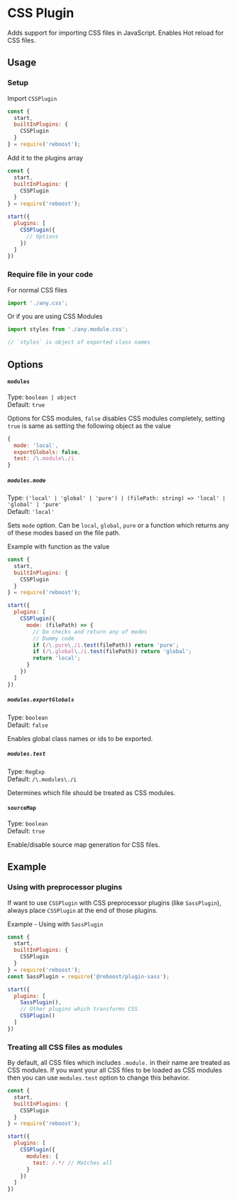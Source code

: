 # CSS Plugin
Adds support for importing CSS files in JavaScript. Enables Hot reload for CSS files.

## Usage
### Setup
Import `CSSPlugin`
```js
const {
  start,
  builtInPlugins: {
    CSSPlugin
  }
} = require('reboost');
```
Add it to the plugins array
```js
const {
  start,
  builtInPlugins: {
    CSSPlugin
  }
} = require('reboost');

start({
  plugins: [
    CSSPlugin({
      // Options
    })
  ]
})
```
### Require file in your code
For normal CSS files
```js
import './any.css';
```
Or if you are using CSS Modules
```js
import styles from './any.module.css';

// `styles` is object of exported class names
```

## Options
#### `modules`
Type: `boolean | object`\
Default: `true`

Options for CSS modules, `false` disables CSS modules completely,
setting `true` is same as setting the following object as the value
```js
{
  mode: 'local',
  exportGlobals: false,
  test: /\.module\./i
}
```

##### `modules.mode`
Type: `('local' | 'global' | 'pure') | (filePath: string) => 'local' | 'global' | 'pure'`\
Default: `'local'`

Sets `mode` option. Can be `local`, `global`, `pure` or a function which
returns any of these modes based on the file path.

Example with function as the value
```js
const {
  start,
  builtInPlugins: {
    CSSPlugin
  }
} = require('reboost');

start({
  plugins: [
    CSSPlugin({
      mode: (filePath) => {
        // Do checks and return any of modes
        // Dummy code
        if (/\.pure\./i.test(filePath)) return 'pure';
        if (/\.global\./i.test(filePath)) return 'global';
        return 'local';
      }
    })
  ]
})
```

##### `modules.exportGlobals`
Type: `boolean`\
Default: `false`

Enables global class names or ids to be exported.

##### `modules.test`
Type: `RegExp`\
Default: `/\.modules\./i`

Determines which file should be treated as CSS modules.

#### `sourceMap`
Type: `boolean`\
Default: `true`

Enable/disable source map generation for CSS files.

## Example
### Using with preprocessor plugins
If want to use `CSSPlugin` with CSS preprocessor plugins (like `SassPlugin`), always
place `CSSPlugin` at the end of those plugins.

Example - Using with `SassPlugin`
```js
const {
  start,
  builtInPlugins: {
    CSSPlugin
  }
} = require('reboost');
const SassPlugin = require('@reboost/plugin-sass');

start({
  plugins: [
    SassPlugin(),
    // Other plugins which transforms CSS
    CSSPlugin()
  ]
})
```

### Treating all CSS files as modules
By default, all CSS files which includes `.module.` in their name are treated as
CSS modules. If you want your all CSS files to be loaded as CSS modules then
you can use `modules.test` option to change this behavior.
```js
const {
  start,
  builtInPlugins: {
    CSSPlugin
  }
} = require('reboost');

start({
  plugins: [
    CSSPlugin({
      modules: {
        test: /.*/ // Matches all
      }
    })
  ]
})
```
